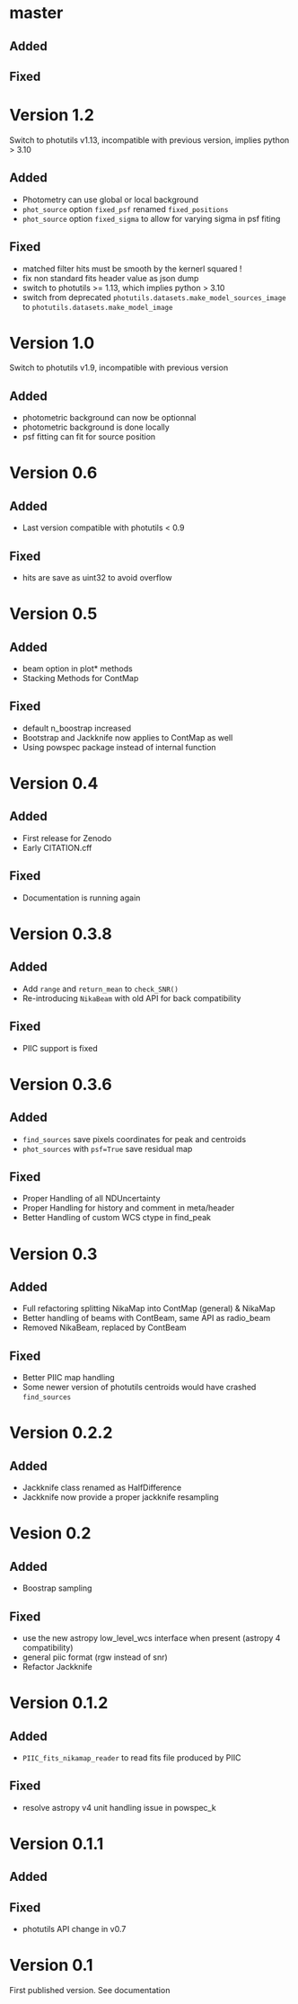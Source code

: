 master
======

Added
-----

Fixed
-----

Version 1.2
===========

Switch to photutils v1.13, incompatible with previous version, implies python > 3.10

Added
-------
* Photometry can use global or local background
* `phot_source` option `fixed_psf` renamed `fixed_positions`
* `phot_source` option `fixed_sigma` to allow for varying sigma in psf fiting

Fixed
-----
* matched filter hits must be smooth by the kernerl squared !
* fix non standard fits header value as json dump
* switch to photutils >= 1.13, which implies python > 3.10
* switch from deprecated `photutils.datasets.make_model_sources_image` to `photutils.datasets.make_model_image`

Version 1.0
===========

Switch to photutils v1.9, incompatible with previous version

Added
-----
* photometric background can now be optionnal
* photometric background is done locally
* psf fitting can fit for source position

Version 0.6
===========

Added
-----
* Last version compatible with photutils < 0.9

Fixed
-----
* hits are save as uint32 to avoid overflow

Version 0.5
===========

Added
-----
* beam option in plot* methods
* Stacking Methods for ContMap

Fixed
-----
* default n_boostrap increased
* Bootstrap and Jackknife now applies to ContMap as well
* Using powspec package instead of internal function

Version 0.4
===========

Added
-----
* First release for Zenodo
* Early CITATION.cff

Fixed
-----
* Documentation is running again


Version 0.3.8
=============

Added
-----

* Add `range` and `return_mean` to `check_SNR()`
* Re-introducing `NikaBeam` with old API for back compatibility

Fixed
-----

* PIIC support is fixed

Version 0.3.6
=============

Added
-----
* `find_sources` save pixels coordinates for peak and centroids
* `phot_sources` with `psf=True` save residual map

Fixed
-----

* Proper Handling of all NDUncertainty
* Proper Handling for history and comment in meta/header
* Better Handling of custom WCS ctype in find_peak

Version 0.3
===========

Added
-----
* Full refactoring splitting NikaMap into ContMap (general) & NikaMap
* Better handling of beams with ContBeam, same API as radio_beam
* Removed NikaBeam, replaced by ContBeam

Fixed
-----
* Better PIIC map handling
* Some newer version of photutils centroids would have crashed `find_sources`

Version 0.2.2
=============

Added
-----
* Jackknife class renamed as HalfDifference
* Jackknife now provide a proper jackknife resampling

Vesion 0.2
==========
Added
-----
* Boostrap sampling

Fixed
-----
* use the new astropy low_level_wcs interface when present (astropy 4 compatibility)
* general piic format (rgw instead of snr)
* Refactor Jackknife

Version 0.1.2
=============

Added
-----
* `PIIC_fits_nikamap_reader` to read fits file produced by PIIC

Fixed
-----
* resolve astropy v4 unit handling issue in powspec_k

Version 0.1.1
=============

Added
-----

Fixed
-----
* photutils API change in v0.7



Version 0.1
===========

First published version. See documentation
